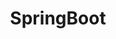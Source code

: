 ---
title: SpringBoot
description: 约定大于配置
image: category/springboot.png

# Badge style
style:
    background: "#6a994e"
    color: "#ffffff"
---